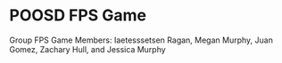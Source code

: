 # POOSD FPS Game
 Group FPS Game
Members: Iaetesssetsen Ragan, Megan Murphy, Juan Gomez, Zachary Hull, and Jessica Murphy 
